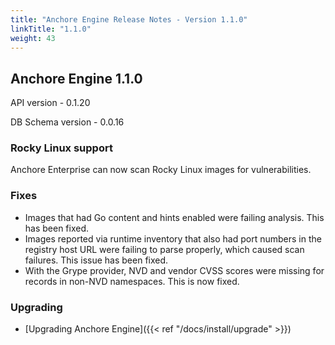 ```yaml
---
title: "Anchore Engine Release Notes - Version 1.1.0"
linkTitle: "1.1.0"
weight: 43
---
```


## Anchore Engine 1.1.0

API version - 0.1.20

DB Schema version - 0.0.16

### Rocky Linux support

Anchore Enterprise can now scan Rocky Linux images for vulnerabilities. 

### Fixes
 
- Images that had Go content and hints enabled were failing analysis. This has been fixed.
- Images reported via runtime inventory that also had port numbers in the registry host URL were failing to parse properly, which caused scan failures. This issue has been fixed.
- With the Grype provider, NVD and vendor CVSS scores were missing for records in non-NVD namespaces. This is now fixed.

### Upgrading

* [Upgrading Anchore Engine]({{< ref "/docs/install/upgrade" >}})
